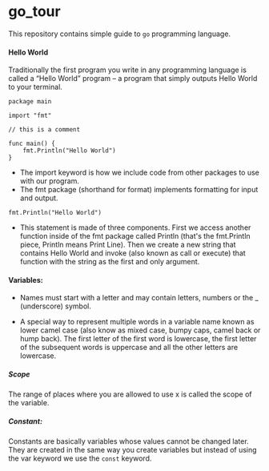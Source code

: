 # go_tour
This repository contains simple guide to ```go``` programming language.

#### Hello World

Traditionally the first program you write in any programming language is called a “Hello World” program – a program that simply outputs Hello World to your terminal.

```
package main

import "fmt"

// this is a comment

func main() {
    fmt.Println("Hello World")
}
```
- The import keyword is how we include code from other packages to use with our program.
- The fmt package (shorthand for format) implements formatting for input and output. 
```
fmt.Println("Hello World")
```
- This statement is made of three components. First we access another function inside of the fmt package called Println (that's the fmt.Println piece, Println means Print Line). Then we create a new string that contains Hello World and invoke (also known as call or execute) that function with the string as the first and only argument.

#### Variables:

 - Names must start with a letter and may contain letters, numbers or the _ (underscore) symbol.
 
 - A special way to represent multiple words in a variable name known as lower camel case (also know as mixed case, bumpy caps, camel back or hump back). The first letter of the first word is lowercase, the first letter of the subsequent words is uppercase and all the other letters are lowercase.
 
 ##### Scope
 
 The range of places where you are allowed to use x is called the scope of the variable. 
 
 ##### Constant:
 
 Constants are basically variables whose values cannot be changed later. They are created in the same way you create variables but instead of using the var keyword we use the ```const``` keyword.
 
